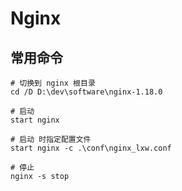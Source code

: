 # Nginx

## 常用命令

```shell
# 切换到 nginx 根目录
cd /D D:\dev\software\nginx-1.18.0

# 启动
start nginx

# 启动 时指定配置文件
start nginx -c .\conf\nginx_lxw.conf

# 停止
nginx -s stop
```